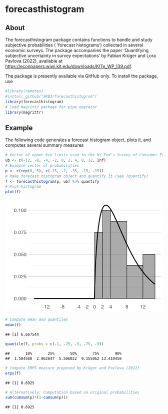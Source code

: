 forecasthistogram
================

## About

The forecasthistogram package contains functions to handle and study
subjective probabilities ( ‘forecast histograms’) collected in several
economic surveys. The package accompanies the paper ‘Quantifying
subjective uncertainty in survey expectations’ by Fabian Krüger and Lora
Pavlova (2022), available at
<https://econpapers.wiwi.kit.edu/downloads/KITe_WP_139.pdf>.

The package is presently available via GitHub only. To install the
package, use

``` r
#library(remotes)
#install_github("FK83/forecasthistogram")
library(forecasthistogram)
# load magrittr package for pipe operator
library(magrittr) 
```

## Example

The following code generates a forecast histogram object, plots it, and
computes several summary measures

``` r
# Vector of upper bin limits used in the NY Fed's Survey of Consumer Expectations
ub <- c(-12, -8, -4, -2, 0, 2, 4, 8, 12, Inf)
# Example vector of probabilities
p <- c(rep(0, 5), c(.15, .2, .35, .15, .15))
# Make forecast histogram object and quantify it (see ?quantify)
f <- forecasthistogram(p, ub) %>% quantify
# Plot histogram
plot(f)
```

![](readme_files/figure-gfm/unnamed-chunk-2-1.png)<!-- -->

``` r
# Compute mean and quantiles
mean(f)
```

    ## [1] 6.667544

``` r
quantile(f, probs = c(.1, .25, .5, .75, .9))
```

    ##       10%       25%       50%       75%       90% 
    ##  1.504580  2.962047  5.506022  9.155062 13.410458

``` r
# Compute ERPS measure proposed by Krüger and Pavlova (2022)
erps(f)
```

    ## [1] 0.6925

``` r
# Alternatively: Computation based on original probabilities
sum(cumsum(p)*(1-cumsum(p)))
```

    ## [1] 0.6925
